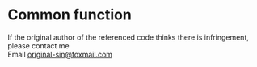 # Common function  
If the original author of the referenced code thinks there is infringement, please contact me  
Email original-sin@foxmail.com  